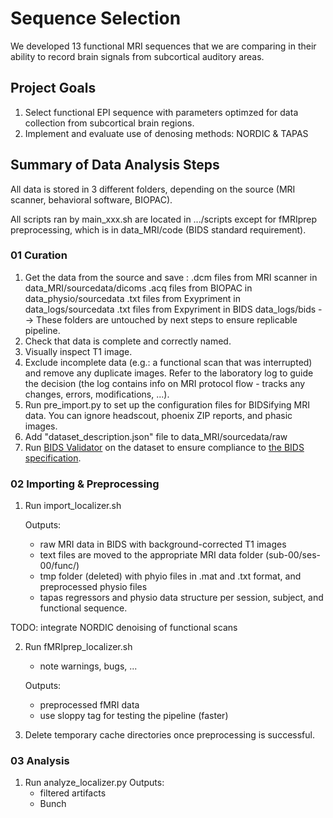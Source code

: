 # Sequence Selection
We developed 13 functional MRI sequences that we are comparing in their ability to record brain signals from subcortical auditory areas.

## Project Goals
1. Select functional EPI sequence with parameters optimzed for data collection from subcortical brain regions.
2. Implement and evaluate use of denosing methods: NORDIC & TAPAS

## Summary of Data Analysis Steps 

All data is stored in 3 different folders, depending on the source (MRI scanner, behavioral software, BIOPAC).

All scripts ran by main_xxx.sh are located in .../scripts except for fMRIprep preprocessing, which is in data_MRI/code (BIDS standard requirement).

### 01 Curation

1. Get the data from the source and save :
	.dcm files from MRI scanner in data_MRI/sourcedata/dicoms
	.acq files from BIOPAC in data_physio/sourcedata
	.txt files from Exypriment in data_logs/sourcedata
	.txt files from Expyriment in BIDS data_logs/bids
	--> These folders are untouched by next steps to ensure replicable pipeline.
2. Check that data is complete and correctly named.
3. Visually inspect T1 image.
4. Exclude incomplete data (e.g.: a functional scan that was interrupted) and remove any duplicate images. Refer to the laboratory log to guide the decision (the log contains info on MRI protocol flow - tracks any changes, errors, modifications, ...).
5. Run pre_import.py to set up the configuration files for BIDSifying MRI data. You can ignore headscout, phoenix ZIP reports, and phasic images.
6. Add "dataset_description.json" file to data_MRI/sourcedata/raw
7. Run [BIDS Validator](http://bids.neuroimaging.io/tools/validator.html) on the dataset to ensure compliance to [the BIDS specification](https://bids-specification.readthedocs.io/en/stable/).

### 02 Importing & Preprocessing

1. Run import_localizer.sh 
   
   Outputs:
   - raw MRI data in BIDS with background-corrected T1 images
   - text files are moved to the appropriate MRI data folder (sub-00/ses-00/func/)
   - tmp folder (deleted) with phyio files in .mat and .txt format, and preprocessed physio files
   - tapas regressors and physio data structure per session, subject, and functional sequence.

TODO: integrate NORDIC denoising of functional scans

2. Run fMRIprep_localizer.sh
   - note warnings, bugs, ...

   Outputs:
   - preprocessed fMRI data
   - use sloppy tag for testing the pipeline (faster)

 3. Delete temporary cache directories once preprocessing is successful.

### 03 Analysis

1. Run analyze_localizer.py
	Outputs:
	- filtered artifacts
	- Bunch